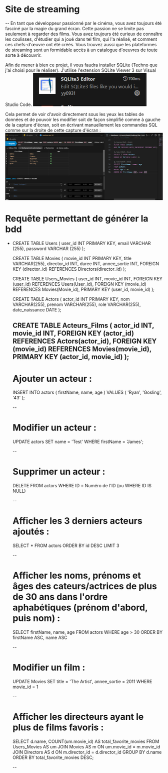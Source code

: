 # Site de streaming
--
En tant que développeur passionné par le cinéma, vous avez toujours été fasciné par la magie du grand écran. Cette passion ne se limite pas seulement à regarder des films. Vous avez toujours été curieux de connaître les coulisses, d'étudier qui a joué dans tel film, qui l'a réalisé, et comment ces chefs-d'œuvre ont été créés. Vous trouvez aussi que les plateformes de streaming sont un formidable accès à un catalogue d'oeuvres de toute sorte à découvrir.

Afin de mener à bien ce projet, il vous faudra installer SQLite (Techno que j'ai choisi pour le réaliser).
J'utilise l'extension SQLite Viewer 3 sur Visual Studio Code.
![Alt text](image.png)

Cela permet de voir d'avoir directement sous les yeux les tables de données et de pouvoir les modifier soit de façon simplifié comme à gauche de la capture d'écran, soit en écrivant manuellement les commandes SQL comme sur la droite de cette capture d'écran :
![Alt text](image-1.png)

# Requête permettant de générer la bdd
<ul>
<li>

CREATE TABLE Users (
    user_id INT PRIMARY KEY,
    email VARCHAR (255),
    password VARCHAR (255)
);

CREATE TABLE Movies (
    movie_id INT PRIMARY KEY,
    title VARCHAR(255),
    director_id INT,
    duree INT,
    annee_sortie INT,
    FOREIGN KEY (director_id) REFERENCES Directors(director_id)
);

CREATE TABLE Users_Movies (
    user_id INT,
    movie_id INT,
    FOREIGN KEY (user_id) REFERENCES Users(User_id),
    FOREIGN KEY (movie_id) REFERENCES Movies(Movie_id),
    PRIMARY KEY (user_id, movie_id)
);

CREATE TABLE Actors (
    actor_id INT PRIMARY KEY,
    nom VARCHAR(255),
    prenom VARCHAR(255),
    role VARCHAR(255),
    date_naissance DATE
);

CREATE TABLE Acteurs_Films (
    actor_id INT,
    movie_id INT,
    FOREIGN KEY (actor_id) REFERENCES Actors(actor_id),
    FOREIGN KEY (movie_id) REFERENCES Movies(movie_id),
    PRIMARY KEY (actor_id, movie_id)
);
--

# Ajouter un acteur :

INSERT INTO actors (
    firstName,
    name,
    age
) VALUES (
    'Ryan',
    'Gosling',
    '43'
);

--

# Modifier un acteur :

UPDATE actors SET name = 'Test'
WHERE firstName = 'James';

--

# Supprimer un acteur :

DELETE FROM actors
WHERE ID = Numéro de l'ID
(ou WHERE ID IS NULL)

--

# Afficher les 3 derniers acteurs ajoutés :

SELECT * FROM actors
ORDER BY id DESC LIMIT 3

--

# Afficher les noms, prénoms et âges des cateurs/actrices de plus de 30 ans dans l'ordre aphabétiques (prénom d'abord, puis nom) :

SELECT firstName, name, age
FROM actors
WHERE age > 30
ORDER BY firstName ASC, name ASC

--

# Modifier un film :

UPDATE Movies
SET title = 'The Artist', annee_sortie = 2011
WHERE movie_id = 1

--

# Afficher les directeurs ayant le plus de films favoris :

SELECT d.name, COUNT(um.movie_id) AS total_favorite_movies
FROM Users_Movies AS um
JOIN Movies AS m ON um.movie_id = m.movie_id
JOIN Directors AS d ON m.director_id = d.director_id
GROUP BY d.name
ORDER BY total_favorite_movies DESC;

--
</li>
</ul>